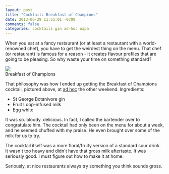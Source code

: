 ```yaml
---
layout: post
title: "Cocktail: Breakfast of Champions"
date: 2013-06-29 11:55:01 -0700
comments: false
categories: cocktails gin ad-hoc napa
---
```


When you eat at a fancy restaurant (or at least a restaurant with a world-renowned chef), you have to get the weirdest thing on the menu. That chef (or restaurant) is famous for a reason - it creates flavour profiles that are going to be pleasing. So why waste your time on something standard?

<div class="img">
  <a href="{{ root_url }}/images/cocktails/breakfast-of-champions.jpg">
    <img src="/images/cocktails/breakfast-of-champions.jpg">
  </a>
  <div class="alt">Breakfast of Champions</div>
</div>


That philosophy was how I ended up getting the Breakfast of Champions cocktail, pictured above, at [ad hoc](http://www.adhocrestaurant.com/) the other weekend. Ingredients:

- St George Botanivore gin
- Fruit Loop-infused milk
- Egg white

It was so. bloody. delicious. In fact, I called the bartender over to congratulate him. The cocktail had only been on the menu for about a week, and he seemed chuffed with my praise. He even brought over some of the milk for us to try.

The cocktail itself was a more floral/fruity version of a standard sour drink. It wasn't too heavy and didn't have that gross milk aftertaste. It was seriously good. I must figure out how to make it at home.

Seriously, at nice restaurants always try something you think sounds gross.